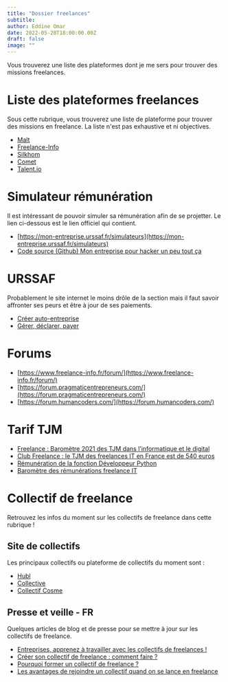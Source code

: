 ```yaml
---
title: "Dossier freelances"
subtitle: 
author: Eddine Omar
date: 2022-05-28T18:00:00.00Z
draft: false
image: ""
---
```

Vous trouverez une liste des plateformes dont je me sers pour trouver des missions freelances.

# Liste des plateformes freelances
Sous cette rubrique, vous trouverez une liste de plateforme pour trouver des missions en freelance. La liste n'est pas exhaustive et ni objectives.
- [Malt](https://www.malt.fr/)
- [Freelance-Info](https://www.freelance-info.fr/)
- [Silkhom](https://www.silkhom.com/nos-offres-demploi/#recherche=python&contrat=Freelance&localisation=ile-de-france)
- [Comet](https://app.comet.co/)
- [Talent.io](https://www.talent.io/)

# Simulateur rémunération
Il est intéressant de pouvoir simuler sa rémunération afin de se projetter. Le lien ci-dessous est le lien officiel qui contient.
- [https://mon-entreprise.urssaf.fr/simulateurs](https://mon-entreprise.urssaf.fr/simulateurs)
- [Code source (Github) Mon entreprise pour hacker un peu tout ça](https://github.com/betagouv/mon-entreprise)

# URSSAF
Probablement le site internet le moins drôle de la section mais il faut savoir affronter ses peurs et être à jour de ses paiements.
- [Créer auto-entreprise](https://www.autoentrepreneur.urssaf.fr/portail/accueil/creer-mon-auto-entreprise.html)
- [Gérer, déclarer, payer](https://www.autoentrepreneur.urssaf.fr/services/)

# Forums
- [https://www.freelance-info.fr/forum/](https://www.freelance-info.fr/forum/)
- [https://forum.pragmaticentrepreneurs.com/](https://forum.pragmaticentrepreneurs.com/)
- [https://forum.humancoders.com/](https://forum.humancoders.com/)

# Tarif TJM
- [Freelance : Baromètre 2021 des TJM dans l’informatique et le digital](https://www.silkhom.com/barometre-2021-des-tjm-dans-informatique-digital/)
- [Club Freelance : le TJM des freelances IT en France est de 540 euros](https://www.developpez.com/actu/234123/Club-Freelance-le-TJM-des-freelances-IT-en-France-est-de-540-euros-le-freelancing-est-il-plus-remunerateur-qu-un-emploi-salarie-dans-l-IT/)
- [ Rémunération de la fonction Développeur Python](https://www.free-work.com/fr/tech-it/developpeur-python/rate-tjm-freelance)
- [Baromètre des rémunérations freelance IT](https://www.free-work.com/fr/tech-it/earnings)

# Collectif de freelance
Retrouvez les infos du moment sur les collectifs de freelance dans cette rubrique !
## Site de collectifs
Les principaux collectifs ou plateforme de collectifs du moment sont :
- [Hubl](https://hubl.world/)
- [Collective](https://www.collective.work/)
- [Collectif Cosme](https://collectif-cosme.com/)

## Presse et veille - FR
Quelques articles de blog et de presse pour se mettre à jour sur les collectifs de freelance.
- [Entreprises, apprenez à travailler avec les collectifs de freelances !](https://larchipel.io/travailler-avec-collectifs-freelances/)
- [Créer son collectif de freelance : comment faire ?](https://easyfree.fr/comment-creer-son-collectif-de-freelance/)
- [Pourquoi former un collectif de freelance ?](https://www.creads.com/blog/debrouillardise/ressources-creatif/former-collectif-de-freelance/)
- [Les avantages de rejoindre un collectif quand on se lance en freelance](https://blog.freelance.com/avantages-rejoindre-collectif-freelance/)

